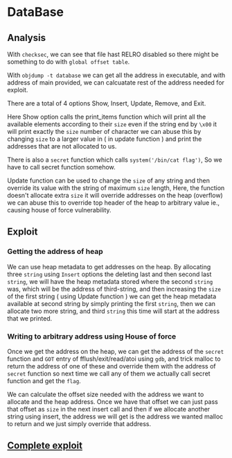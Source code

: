# DataBase

## Analysis

With `checksec`, we can see that file hast RELRO disabled so there might be something to do with `global offset table`.

With `objdump -t database` we can get all the address in executable, and with address of main provided, we can calcuatate rest of the address needed for exploit.

There are a total of 4 options Show, Insert, Update, Remove, and Exit.

Here Show option calls the print_items function which will print all the available elements according to their `size` even if the string end by `\x00` it will print exactly the `size` number of character we can abuse this by changing `size` to a larger value in ( in update function ) and print the addresses that are not allocated to us.

There is also a `secret` function which calls `system('/bin/cat flag')`, So we have to call secret function somehow.

Update function can be used to change the `size` of any string and then override its value with the string of maximum `size` length, Here, the function doesn't allocate extra `size` it will override addresses on the heap (overflow) we can abuse this to override top header of the heap to arbitrary value ie., causing house of force vulnerability.

## Exploit

### Getting the address of heap

We can use heap metadata to get addresses on the heap. By allocating three `string` using `Insert` options the deleting last and then second last `string`, we will have the heap metadata stored where the second `string` was, which will be the address of third-string, and then increasing the `size` of the first string ( using Update function ) we can get the heap metadata available at second string by simply printing the first `string`, then we can allocate two more string, and third `string` this time will start at the address that we printed.

### Writing to arbitrary address using House of force

Once we get the address on the heap, we can get the address of the `secret` function and `GOT` entry of fflush/exit/read/atoi using `gdb`, and trick malloc to return the address of one of these and override them with the address of `secret` function so next time we call any of them we actually call secret function and get the `flag`.

We can calculate the offset size needed with the address we want to allocate and the heap address. Once we have that offset we can just pass that offset as `size` in the next insert call and then if we allocate another string using insert, the address we will get is the address we wanted malloc to return and we just simply override that address.

## [Complete exploit](./exploit.py "Exploit")
